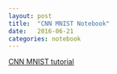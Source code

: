 ```yaml
---
layout: post
title:  "CNN MNIST Notebook"
date:   2016-06-21
categories: notebook
---
```


[CNN MNIST tutorial](https://nbviewer.jupyter.org/github/makslo/jupyter/blob/master/cnn_mnist.ipynb#)
